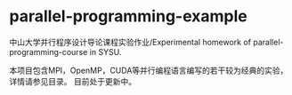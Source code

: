 # parallel-programming-example
中山大学并行程序设计导论课程实验作业/Experimental homework of parallel-programming-course in SYSU.

本项目包含MPI，OpenMP，CUDA等并行编程语言编写的若干较为经典的实验，详情请参见目录。
目前处于更新中。


